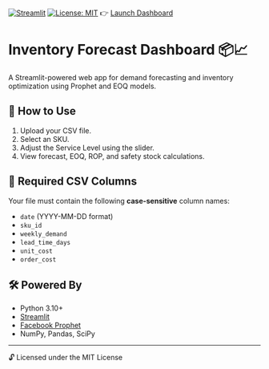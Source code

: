 [![Streamlit](https://img.shields.io/badge/Built%20with-Streamlit-red?logo=streamlit)](https://streamlit.io)
[![License: MIT](https://img.shields.io/badge/License-MIT-yellow.svg)](https://opensource.org/licenses/MIT)
👉 [Launch Dashboard](https://inventory-forecast-dashboard-an3rsr4kgq85cvkypggbih.streamlit.app)

# Inventory Forecast Dashboard 📦📈

A Streamlit-powered web app for demand forecasting and inventory optimization using Prophet and EOQ models.

## 📂 How to Use

1. Upload your CSV file.
2. Select an SKU.
3. Adjust the Service Level using the slider.
4. View forecast, EOQ, ROP, and safety stock calculations.

## 📝 Required CSV Columns

Your file must contain the following **case-sensitive** column names:
- `date` (YYYY-MM-DD format)
- `sku_id`
- `weekly_demand`
- `lead_time_days`
- `unit_cost`
- `order_cost`

## 🛠 Powered By
- Python 3.10+
- [Streamlit](https://streamlit.io/)
- [Facebook Prophet](https://facebook.github.io/prophet/)
- NumPy, Pandas, SciPy

---

🔓 Licensed under the MIT License
